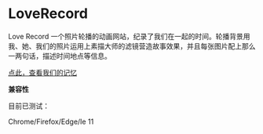 # LoveRecord
Love Record 一个照片轮播的动画网站，纪录了我们在一起的时间。轮播背景用我、她、我们的照片运用上素描大师的滤镜营造故事效果，并且每张图片配上那么一两句话，描述时间地点等信息。

[点此，查看我们的记忆](http://hi.huangdejin.xn--6qq986b3xl/birthday_gift.html) 



**兼容性**

目前已测试：

Chrome/Firefox/Edge/Ie 11
